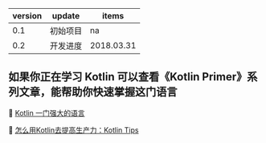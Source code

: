 version | update | items 
-- | -- | ---
0.1 | 初始项目| na
0.2 | 开发进度 | 2018.03.31 

## 如果你正在学习 Kotlin 可以查看《Kotlin Primer》系列文章，能帮助你快速掌握这门语言

🔗 [Kotlin 一门强大的语言](https://kymjs.com/column/kotlin.html)

🔗 [怎么用Kotlin去提高生产力：Kotlin Tips](https://github.com/heimashi/kotlin_tips)